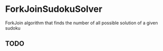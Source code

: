 # ForkJoinSudokuSolver
ForkJoin algorithm that finds the number of all possible solution of a given sudoku

## TODO
